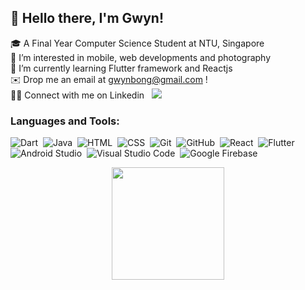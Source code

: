 ## 👋 Hello there, I'm Gwyn!  </br>
🎓 A Final Year Computer Science Student at NTU, Singapore <br>
👀 I’m interested in mobile, web developments and photography <br>
🌱 I’m currently learning Flutter framework and Reactjs<br>
✉️ Drop me an email at gwynbong@gmail.com !<br>
🤝🏻 Connect with me on Linkedin &nbsp; <a href="https://linkedin.com/in/gwyn-bxm"><img src="https://img.shields.io/badge/-Gwyn%20Bong-0077B5?style=flat&logo=Linkedin&logoColor=white"/></a>

### Languages and Tools:
![Dart](https://img.shields.io/badge/-Dart-05122A?style=flat&logo=Dart&logoColor=007ACC)&nbsp;
![Java](https://img.shields.io/badge/-Java-05122A?style=flat&logo=Java&logoColor=FFA518)&nbsp;
![HTML](https://img.shields.io/badge/-HTML-05122A?style=flat&logo=HTML5)&nbsp;
![CSS](https://img.shields.io/badge/-CSS-05122A?style=flat&logo=CSS3&logoColor=1572B6)&nbsp;
![Git](https://img.shields.io/badge/-Git-05122A?style=flat&logo=git)&nbsp;
![GitHub](https://img.shields.io/badge/-GitHub-05122A?style=flat&logo=github)&nbsp;
![React](https://img.shields.io/badge/-React-05122A?style=flat&logo=react)&nbsp;
![Flutter](https://img.shields.io/badge/-Flutter-05122A?style=flat&logo=Flutter&logoColor=007ACC)&nbsp;
![Android Studio](https://img.shields.io/badge/-Android%20Studio-05122A?style=flat&logo=android-studio&logoColor=007ACC)&nbsp;
![Visual Studio Code](https://img.shields.io/badge/-Visual%20Studio%20Code-05122A?style=flat&logo=visual-studio-code&logoColor=007ACC)&nbsp;
![Google Firebase](https://img.shields.io/badge/-Google%20Firebase-05122A?style=flat&logo=firebase)&nbsp;


<p align="center">
<a href="https://github.com/gwynbxm">
  <img height="180em" src="https://github-readme-stats-eight-theta.vercel.app/api/top-langs/?username=AVS1508&layout=compact&langs_count=8&theme=dracula"/>
</a>
</p>

